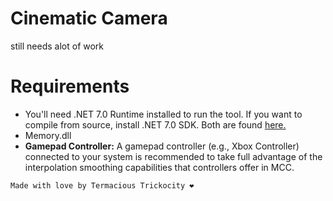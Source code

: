 # Cinematic Camera
still needs alot of work

# Requirements
- You'll need .NET 7.0 Runtime installed to run the tool. If you want to compile from source, install .NET 7.0 SDK. Both are found [here.](https://dotnet.microsoft.com/download/dotnet/7.0)
- Memory.dll
- **Gamepad Controller:** A gamepad controller (e.g., Xbox Controller) connected to your system is recommended to take full advantage of the interpolation smoothing capabilities that controllers offer in MCC.

`Made with love by Termacious Trickocity ❤️`
